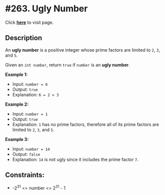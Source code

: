 # #263. Ugly Number
Click [**here**](https://leetcode.com/problems/ugly-number/) to visit page.

## Description
An **ugly number** is a positive integer whose prime factors are limited to ```2```, ```3```, and ```5```.

Given an ```int number```, return ```true``` if ```number``` is an **ugly number**.

**Example 1:**
- Input: ```number = 6```
- Output: ```true```
- Explanation: ```6 = 2 × 3```

**Example 2:**
- Input: ```number = 1```
- Output: ```true```
- Explanation: ```1``` has no prime factors, therefore all of its prime factors are limited to ```2```, ```3```, and ```5```.

**Example 3:**
- Input: ```number = 14```
- Output: ```false```
- Explanation: ```14``` is not ugly since it includes the prime factor ```7```.


## Constraints:
- -2<sup>31</sup> <= number <= 2<sup>31</sup> - 1